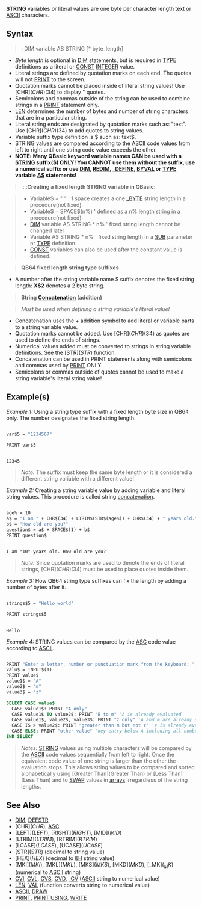 **STRING** variables or literal values are one byte per character length text or [ASCII](ASCII) characters.

## Syntax

> : DIM variable AS STRING [* byte_length]

* *Byte length* is optional in [DIM](DIM) statements, but is required in [TYPE](TYPE) definitions as a literal or [CONST](CONST) [INTEGER](INTEGER) value.
* Literal strings are defined by quotation marks on each end. The quotes will not [PRINT](PRINT) to the screen.
* Quotation marks cannot be placed inside of literal string values! Use [CHR$](CHR$)(34) to display " quotes.
* Semicolons and commas outside of the string can be used to combine strings in a [PRINT](PRINT) statement only. 
* [LEN](LEN) determines the number of bytes and number of string characters that are in a particular string.
* Literal string ends are designated by quotation marks such as: "text". Use [CHR$](CHR$)(34) to add quotes to string values.
* Variable suffix type definition is $ such as: text$.
* STRING values are compared according to the [ASCII](ASCII) code values from left to right until one string code value exceeds the other.
* **NOTE: Many QBasic keyword variable names CAN be used with a [STRING](STRING) suffix($) ONLY! You CANNOT use them without the suffix, use a numerical suffix or use [DIM](DIM), [REDIM](REDIM), [_DEFINE](_DEFINE), [BYVAL](BYVAL) or [TYPE](TYPE) variable [AS](AS) statements!**

> ::::**Creating a fixed length STRING variable in QBasic:**

> * Variable$ = " " ' 1 space creates a one [_BYTE](_BYTE) string length in a procedure(not fixed)
> * Variable$ = SPACE$(n%) ' defined as a n% length string in a procedure(not fixed)
> * [DIM](DIM) variable AS STRING * n% ' fixed string length cannot be changed later
> * Variable AS STRING * n% ' fixed string length in a [SUB](SUB) parameter or [TYPE](TYPE) definition.
> * [CONST](CONST) variables can also be used after the constant value is defined.

> **QB64 fixed length string type suffixes**

* A number after the string variable name $ suffix denotes the fixed string length: **X$2** denotes a 2 byte string.

> **String [Concatenation](Concatenation) (addition)**

> *Must be used when defining a string variable's literal value!*

* Concatenation uses the + addition symbol to add literal or variable parts to a string variable value.
* Quotation marks cannot be added. Use [CHR$](CHR$)(34) as quotes are used to define the ends of strings.
* Numerical values added must be converted to strings in string variable definitions. See the [STR$](STR$) function.
* Concatenation can be used in PRINT statements along with semicolons and commas used by [PRINT](PRINT) ONLY.
* Semicolons or commas outside of quotes cannot be used to make a string variable's literal string value!

## Example(s)

*Example 1:* Using a string type suffix with a fixed length byte size in QB64 only. The number designates the fixed string length.

```vb

var$5 = "1234567"

PRINT var$5 

```

```text

12345

```

> *Note:* The suffix must keep the same byte length or it is considered a different string variable with a different value!

*Example 2:* Creating a string variable value by adding variable and literal string values. This procedure is called string [concatenation](concatenation).

```vb

age% = 10
a$ = "I am " + CHR$(34) + LTRIM$(STR$(age%)) + CHR$(34) + " years old."
b$ = "How old are you?"
question$ = a$ + SPACE$(1) + b$
PRINT question$

```

```text

I am "10" years old. How old are you? 

```

> *Note:* Since quotation marks are used to denote the ends of literal strings, [CHR$](CHR$)(34) must be used to place quotes inside them.

*Example 3:* How QB64 string type suffixes can fix the length by adding a number of bytes after it.

```vb

strings$5 = "Hello world"

PRINT strings$5 

```

```text

Hello

```

*Example 4:* STRING values can be compared by the [ASC](ASC) code value according to [ASCII](ASCII).

```vb

PRINT "Enter a letter, number or punctuation mark from the keyboard: ";
valu$ = INPUT$(1)
PRINT value$
value1$ = "A"
value2$ = "m"
value3$ = "z"

SELECT CASE value$
  CASE value1$: PRINT "A only"
  CASE value1$ TO value2$: PRINT "B to m" 'A is already evaluated
  CASE value1$, value2$, value3$: PRINT "z only" 'A and m are already evaluated
  CASE IS > value2$: PRINT "greater than m but not z" 'z is already evaluated
  CASE ELSE: PRINT "other value" 'key entry below A including all numbers
END SELECT 

```

> *Notes:* [STRING](STRING) values using multiple characters will be compared by the [ASCII](ASCII) code values sequentially from left to right. Once the equivalent code value of one string is larger than the other the evaluation stops. This allows string values to be compared and sorted alphabetically using [Greater Than](Greater Than) or [Less Than](Less Than) and to [SWAP](SWAP) values in [arrays](arrays) irregardless of the string lengths.

## See Also
 
* [DIM](DIM), [DEFSTR](DEFSTR) 
* [CHR$](CHR$), [ASC](ASC)
* [LEFT$](LEFT$), [RIGHT$](RIGHT$), [MID$](MID$)
* [LTRIM$](LTRIM$), [RTRIM$](RTRIM$) 
* [LCASE$](LCASE$), [UCASE$](UCASE$) 
* [STR$](STR$) (decimal to string value)
* [HEX$](HEX$) (decimal to [&H](&H) string value)
* [MKI$](MKI$), [MKL$](MKL$), [MKS$](MKS$), [MKD$](MKD$), [_MK$](_MK$) (numerical to [ASCII](ASCII) string)
* [CVI](CVI), [CVL](CVL), [CVS](CVS), [CVD](CVD), [_CV](_CV) ([ASCII](ASCII) string to numerical value)
* [LEN](LEN), [VAL](VAL) (function converts string to numerical value)
* [ASCII](ASCII), [DRAW](DRAW)
* [PRINT](PRINT), [PRINT USING](PRINT-USING), [WRITE](WRITE)
